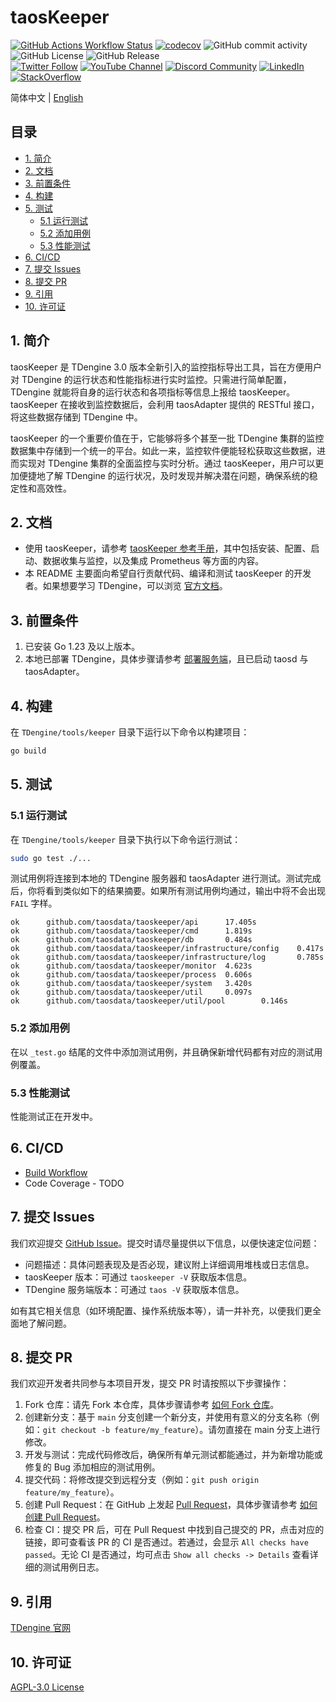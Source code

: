 <!-- omit in toc -->
# taosKeeper

[![GitHub Actions Workflow Status](https://img.shields.io/github/actions/workflow/status/taosdata/TDengine/taoskeeper-build.yml)](https://github.com/taosdata/TDengine/actions/workflows/taoskeeper-build.yml)
[![codecov](https://codecov.io/gh/taosdata/TDengine/graph/badge.svg?token=WCN8YHD60U)](https://codecov.io/gh/taosdata/TDengine)
![GitHub commit activity](https://img.shields.io/github/commit-activity/m/taosdata/TDengine)
![GitHub License](https://img.shields.io/github/license/taosdata/TDengine)
![GitHub Release](https://img.shields.io/github/v/release/taosdata/tdengine)
<br />
[![Twitter Follow](https://img.shields.io/twitter/follow/tdenginedb?label=TDengine&style=social)](https://twitter.com/tdenginedb)
[![YouTube Channel](https://img.shields.io/badge/Subscribe_@tdengine--white?logo=youtube&style=social)](https://www.youtube.com/@tdengine)
[![Discord Community](https://img.shields.io/badge/Join_Discord--white?logo=discord&style=social)](https://discord.com/invite/VZdSuUg4pS)
[![LinkedIn](https://img.shields.io/badge/Follow_LinkedIn--white?logo=linkedin&style=social)](https://www.linkedin.com/company/tdengine)
[![StackOverflow](https://img.shields.io/badge/Ask_StackOverflow--white?logo=stackoverflow&style=social&logoColor=orange)](https://stackoverflow.com/questions/tagged/tdengine)

简体中文 | [English](./README.md)

<!-- omit in toc -->
## 目录

- [1. 简介](#1-简介)
- [2. 文档](#2-文档)
- [3. 前置条件](#3-前置条件)
- [4. 构建](#4-构建)
- [5. 测试](#5-测试)
  - [5.1 运行测试](#51-运行测试)
  - [5.2 添加用例](#52-添加用例)
  - [5.3 性能测试](#53-性能测试)
- [6. CI/CD](#6-cicd)
- [7. 提交 Issues](#7-提交-issues)
- [8. 提交 PR](#8-提交-pr)
- [9. 引用](#9-引用)
- [10. 许可证](#10-许可证)

## 1. 简介

taosKeeper 是 TDengine 3.0 版本全新引入的监控指标导出工具，旨在方便用户对 TDengine 的运行状态和性能指标进行实时监控。只需进行简单配置，TDengine 就能将自身的运行状态和各项指标等信息上报给 taosKeeper。taosKeeper 在接收到监控数据后，会利用 taosAdapter 提供的 RESTful 接口，将这些数据存储到 TDengine 中。

taosKeeper 的一个重要价值在于，它能够将多个甚至一批 TDengine 集群的监控数据集中存储到一个统一的平台。如此一来，监控软件便能轻松获取这些数据，进而实现对 TDengine 集群的全面监控与实时分析。通过 taosKeeper，用户可以更加便捷地了解 TDengine 的运行状况，及时发现并解决潜在问题，确保系统的稳定性和高效性。

## 2. 文档

- 使用 taosKeeper，请参考 [taosKeeper 参考手册](https://docs.taosdata.com/reference/components/taoskeeper/)，其中包括安装、配置、启动、数据收集与监控，以及集成 Prometheus 等方面的内容。
- 本 README 主要面向希望自行贡献代码、编译和测试 taosKeeper 的开发者。如果想要学习 TDengine，可以浏览 [官方文档](https://docs.taosdata.com/)。

## 3. 前置条件

1. 已安装 Go 1.23 及以上版本。
2. 本地已部署 TDengine，具体步骤请参考 [部署服务端](https://docs.taosdata.com/get-started/package/)，且已启动 taosd 与 taosAdapter。

## 4. 构建

在 `TDengine/tools/keeper` 目录下运行以下命令以构建项目：

```bash
go build
```

## 5. 测试

### 5.1 运行测试

在 `TDengine/tools/keeper` 目录下执行以下命令运行测试：

```bash
sudo go test ./...
```

测试用例将连接到本地的 TDengine 服务器和 taosAdapter 进行测试。测试完成后，你将看到类似如下的结果摘要。如果所有测试用例均通过，输出中将不会出现 `FAIL` 字样。

```text
ok      github.com/taosdata/taoskeeper/api      17.405s
ok      github.com/taosdata/taoskeeper/cmd      1.819s
ok      github.com/taosdata/taoskeeper/db       0.484s
ok      github.com/taosdata/taoskeeper/infrastructure/config    0.417s
ok      github.com/taosdata/taoskeeper/infrastructure/log       0.785s
ok      github.com/taosdata/taoskeeper/monitor  4.623s
ok      github.com/taosdata/taoskeeper/process  0.606s
ok      github.com/taosdata/taoskeeper/system   3.420s
ok      github.com/taosdata/taoskeeper/util     0.097s
ok      github.com/taosdata/taoskeeper/util/pool        0.146s
```

### 5.2 添加用例

在以 `_test.go` 结尾的文件中添加测试用例，并且确保新增代码都有对应的测试用例覆盖。

### 5.3 性能测试

性能测试正在开发中。

## 6. CI/CD

- [Build Workflow](https://github.com/taosdata/TDengine/actions/workflows/taoskeeper-ci-build.yml)
- Code Coverage - TODO

## 7. 提交 Issues

我们欢迎提交 [GitHub Issue](https://github.com/taosdata/TDengine/issues)。提交时请尽量提供以下信息，以便快速定位问题：

- 问题描述：具体问题表现及是否必现，建议附上详细调用堆栈或日志信息。
- taosKeeper 版本：可通过 `taoskeeper -V` 获取版本信息。
- TDengine 服务端版本：可通过 `taos -V` 获取版本信息。

如有其它相关信息（如环境配置、操作系统版本等），请一并补充，以便我们更全面地了解问题。

## 8. 提交 PR

我们欢迎开发者共同参与本项目开发，提交 PR 时请按照以下步骤操作：

1. Fork 仓库：请先 Fork 本仓库，具体步骤请参考 [如何 Fork 仓库](https://docs.github.com/en/get-started/quickstart/fork-a-repo)。
2. 创建新分支：基于 `main` 分支创建一个新分支，并使用有意义的分支名称（例如：`git checkout -b feature/my_feature`）。请勿直接在 main 分支上进行修改。
3. 开发与测试：完成代码修改后，确保所有单元测试都能通过，并为新增功能或修复的 Bug 添加相应的测试用例。
4. 提交代码：将修改提交到远程分支（例如：`git push origin feature/my_feature`）。
5. 创建 Pull Request：在 GitHub 上发起 [Pull Request](https://github.com/taosdata/TDengine/pulls)，具体步骤请参考 [如何创建 Pull Request](https://docs.github.com/en/pull-requests/collaborating-with-pull-requests/proposing-changes-to-your-work-with-pull-requests/creating-a-pull-request)。
6. 检查 CI：提交 PR 后，可在 Pull Request 中找到自己提交的 PR，点击对应的链接，即可查看该 PR 的 CI 是否通过。若通过，会显示 `All checks have passed`。无论 CI 是否通过，均可点击 `Show all checks -> Details` 查看详细的测试用例日志。

## 9. 引用

[TDengine 官网](https://www.taosdata.com/)

## 10. 许可证

[AGPL-3.0 License](../../LICENSE)
